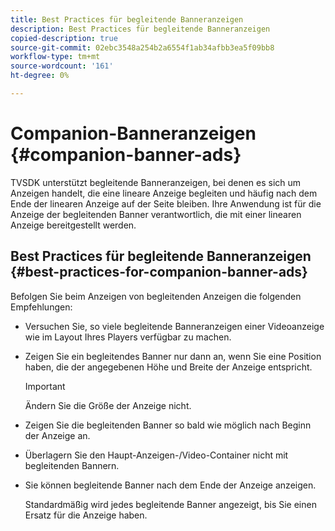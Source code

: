 ```yaml
---
title: Best Practices für begleitende Banneranzeigen
description: Best Practices für begleitende Banneranzeigen
copied-description: true
source-git-commit: 02ebc3548a254b2a6554f1ab34afbb3ea5f09bb8
workflow-type: tm+mt
source-wordcount: '161'
ht-degree: 0%

---
```


# Companion-Banneranzeigen {#companion-banner-ads}

TVSDK unterstützt begleitende Banneranzeigen, bei denen es sich um Anzeigen handelt, die eine lineare Anzeige begleiten und häufig nach dem Ende der linearen Anzeige auf der Seite bleiben. Ihre Anwendung ist für die Anzeige der begleitenden Banner verantwortlich, die mit einer linearen Anzeige bereitgestellt werden.

## Best Practices für begleitende Banneranzeigen {#best-practices-for-companion-banner-ads}

Befolgen Sie beim Anzeigen von begleitenden Anzeigen die folgenden Empfehlungen:

* Versuchen Sie, so viele begleitende Banneranzeigen einer Videoanzeige wie im Layout Ihres Players verfügbar zu machen.
* Zeigen Sie ein begleitendes Banner nur dann an, wenn Sie eine Position haben, die der angegebenen Höhe und Breite der Anzeige entspricht.

  >[!IMPORTANT]
  >
  >Ändern Sie die Größe der Anzeige nicht.

* Zeigen Sie die begleitenden Banner so bald wie möglich nach Beginn der Anzeige an.
* Überlagern Sie den Haupt-Anzeigen-/Video-Container nicht mit begleitenden Bannern.
* Sie können begleitende Banner nach dem Ende der Anzeige anzeigen.

  Standardmäßig wird jedes begleitende Banner angezeigt, bis Sie einen Ersatz für die Anzeige haben.
